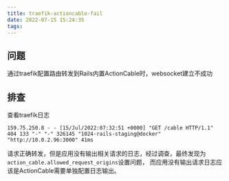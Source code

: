 ```yaml
---
title: traefik-actioncable-fail
date: 2022-07-15 15:24:35
tags:
---
```


## 问题
通过traefik配置路由转发到Rails内置ActionCable时，websocket建立不成功

## 排查
查看traefik日志
```
159.75.250.8 - - [15/Jul/2022:07:32:51 +0000] "GET /cable HTTP/1.1" 404 133 "-" "-" 326145 "1024-rails-staging@docker" "http://10.0.2.96:3000" 41ms
```
请求正确转发，但是应用没有输出相关请求的日志，经过调查，最终发现为`action_cable.allowed_request_origins`设置问题， 而应用没有输出请求日志应该是ActionCable需要单独配置日志输出。